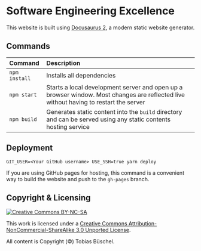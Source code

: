 # Software Engineering Excellence

This website is built using [Docusaurus 2](https://v2.docusaurus.io/), a modern static website generator.

## Commands

| Command       | Description                                                                                                                          |
| :------------ | :----------------------------------------------------------------------------------------------------------------------------------- |
| `npm install` | Installs all dependencies                                                                                                            |
| `npm start`   | Starts a local development server and open up a browser window. Most changes are reflected live without having to restart the server |
| `npm build`   | Generates static content into the `build` directory and can be served using any static contents hosting service                      |

## Deployment

```console
GIT_USER=<Your GitHub username> USE_SSH=true yarn deploy
```

If you are using GitHub pages for hosting, this command is a convenient way to build the website and push to the `gh-pages` branch.

## Copyright & Licensing

[![Creative Commons BY-NC-SA](https://i.creativecommons.org/l/by-nc-sa/3.0/88x31.png)](http://creativecommons.org/licenses/by-nc-sa/3.0/)

This work is licensed under a [Creative Commons Attribution-NonCommercial-ShareAlike 3.0 Unported License](http://creativecommons.org/licenses/by-nc-sa/3.0/).

All content is Copyright (©) Tobias Büschel.
